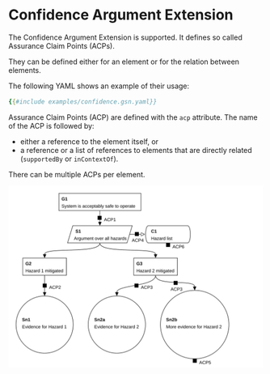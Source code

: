 
# Confidence Argument Extension

The Confidence Argument Extension is supported. It defines so called Assurance Claim Points (ACPs).

They can be defined either for an element or for the relation between elements.


The following YAML shows an example of their usage: 

```yaml
{{#include examples/confidence.gsn.yaml}}
```

Assurance Claim Points (ACP) are defined with the `acp` attribute.
The name of the ACP is followed by:
- either a reference to the element itself, or
- a reference or a list of references to elements that are directly related (`supportedBy` or `inContextOf`).

There can be multiple ACPs per element.

![Rendered Example](examples/confidence.gsn.svg)